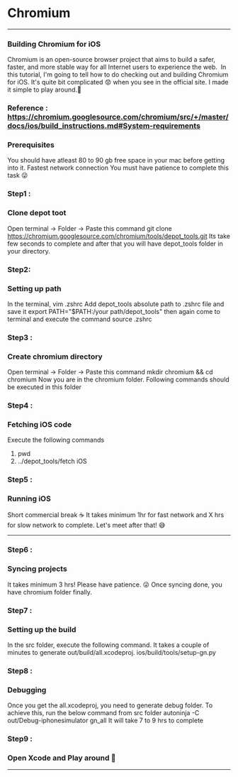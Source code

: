 # Chromium
---

### Building Chromium for iOS
Chromium is an open-source browser project that aims to build a safer, faster, and more stable way for all Internet users to experience the web. 
In this tutorial, I'm going to tell how to do checking out and building Chromium for iOS. It's quite bit complicated 😟 when you see in the official site. I made it simple to play around.💪

### Reference : https://chromium.googlesource.com/chromium/src/+/master/docs/ios/build_instructions.md#System-requirements

### Prerequisites
You should have atleast 80 to 90 gb free space in your mac before getting into it.
Fastest network connection
You must have patience to complete this task 😜

### Step1 :
### Clone depot toot
Open terminal → Folder → Paste this command
git clone https://chromium.googlesource.com/chromium/tools/depot_tools.git
Its take few seconds to complete and after that you will have depot_tools folder in your directory.

### Step2:
### Setting up path
In the terminal,
vim .zshrc
Add depot_tools absolute path to .zshrc file and save it
export PATH="$PATH:/your path/depot_tools"
then again come to terminal and execute the command
source .zshrc

### Step3 :
### Create chromium directory
Open terminal → Folder → Paste this command
mkdir chromium && cd chromium
Now you are in the chromium folder. Following commands should be executed in this folder

### Step4 :
### Fetching iOS code
Execute the following commands
1. pwd
2. ../depot_tools/fetch iOS

### Step5 :
### Running iOS
Short commercial break ☕️
It takes minimum 1hr for fast network and X hrs for slow network to complete. Let's meet after that! 😅


---

### Step6 :
### Syncing projects
It takes minimum 3 hrs! Please have patience. 😜
Once syncing done, you have chromium folder finally.

### Step7 :
### Setting up the build
In the src folder, execute the following command. It takes  a couple of minutes to generate out/build/all.xcodeproj.
ios/build/tools/setup-gn.py

### Step8 :
### Debugging
Once you get the all.xcodeproj, you need to generate debug folder. To achieve this, run the below command from src folder
autoninja -C out/Debug-iphonesimulator gn_all
It will take 7 to 9 hrs to complete

### Step9 :
### Open Xcode and Play around 🙌


---
